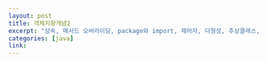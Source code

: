 ```yaml
---
layout: post
title: 객체지향개념2
excerpt: "상속, 메서드 오버라이딩, package와 import, 제어자, 다형성, 추상클래스, 인터페이스"
categories: [java]
link:
---
```

